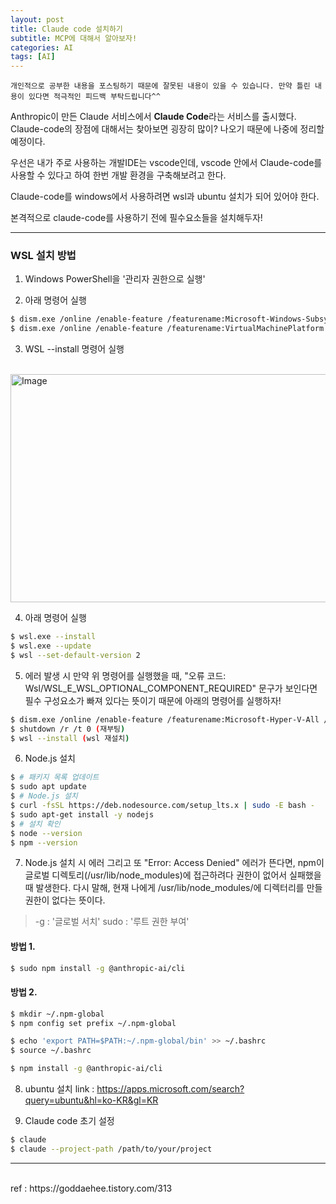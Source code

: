 ```yaml
---
layout: post
title: Claude code 설치하기
subtitle: MCP에 대해서 알아보자!
categories: AI
tags: [AI]
---
```


`개인적으로 공부한 내용을 포스팅하기 때문에 잘못된 내용이 있을 수 있습니다. 만약 틀린 내용이 있다면 적극적인 피드백 부탁드립니다^^`


Anthropic이 만든 Claude 서비스에서 **Claude Code**라는 서비스를 출시했다.
Claude-code의 장점에 대해서는 찾아보면 굉장히 많이? 나오기 때문에 나중에 정리할 예정이다.

우선은 내가 주로 사용하는 개발IDE는 vscode인데, vscode 안에서 Claude-code를 사용할 수 있다고 하여 한번 개발 환경을 구축해보려고 한다.

Claude-code를 windows에서 사용하려면 wsl과 ubuntu 설치가 되어 있어야 한다.

본격적으로 claude-code를 사용하기 전에 필수요소들을 설치해두자!

<hr>

### WSL 설치 방법
1. Windows PowerShell을 '관리자 권한으로 실행'

2. 아래 명령어 실행
```bash
$ dism.exe /online /enable-feature /featurename:Microsoft-Windows-Subsystem-Linux /all /norestart
$ dism.exe /online /enable-feature /featurename:VirtualMachinePlatform /all /norestart
```

3. WSL --install 명령어 실행
<br>
<img width="859" height="365" alt="Image" src="https://github.com/user-attachments/assets/5616349b-f736-42fb-bc85-346768c3139b" />
<br>

4. 아래 명령어 실행
```bash
$ wsl.exe --install
$ wsl.exe --update
$ wsl --set-default-version 2
```

5. 에러 발생 시
만약 위 명령어를 실행했을 때, "오류 코드: Wsl/WSL_E_WSL_OPTIONAL_COMPONENT_REQUIRED" 문구가 보인다면 필수 구성요소가 빠져 있다는 뜻이기 때문에 아래의 명령어를 실행하자!
```bash
$ dism.exe /online /enable-feature /featurename:Microsoft-Hyper-V-All /all /norestart (Hyper-V 설치)
$ shutdown /r /t 0 (재부팅)
$ wsl --install (wsl 재설치)
```

6. Node.js 설치

```bash
$ # 패키지 목록 업데이트
$ sudo apt update
$ # Node.js 설치
$ curl -fsSL https://deb.nodesource.com/setup_lts.x | sudo -E bash -
$ sudo apt-get install -y nodejs
$ # 설치 확인
$ node --version
$ npm --version
```

7. Node.js 설치 시 에러
그리고 또 "Error: Access Denied" 에러가 뜬다면, npm이 글로벌 디렉토리(/usr/lib/node_modules)에 접근하려다 권한이 없어서 실패했을 때 발생한다.
다시 말해, 현재 나에게 /usr/lib/node_modules/에 디렉터리를 만들 권한이 없다는 뜻이다.
> -g : '글로벌 서치'
> sudo : '루트 권한 부여'

#### 방법 1.
```bash
$ sudo npm install -g @anthropic-ai/cli
```

#### 방법 2.
```bash
$ mkdir ~/.npm-global
$ npm config set prefix ~/.npm-global

$ echo 'export PATH=$PATH:~/.npm-global/bin' >> ~/.bashrc
$ source ~/.bashrc

$ npm install -g @anthropic-ai/cli
```

8. ubuntu 설치
link : https://apps.microsoft.com/search?query=ubuntu&hl=ko-KR&gl=KR

9. Claude code 초기 설정
```bash
$ claude
$ claude --project-path /path/to/your/project
```





<hr>
<br>
ref : https://goddaehee.tistory.com/313